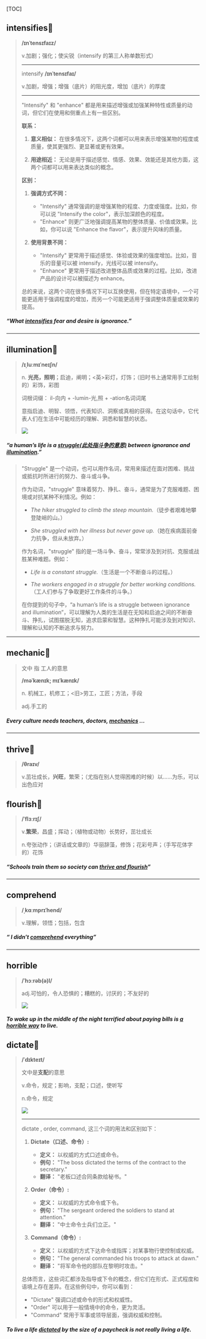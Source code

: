 [TOC]

## intensifies🚩

> **/ɪnˈtensɪfaɪz/**
>
> v.加剧；强化；使尖锐（intensify 的第三人称单数形式）
> 
>---
> 
>intensify  **/ɪnˈtensɪfaɪ/**
> 
>v.加剧，增强；增强（底片）的阻光度，增加（底片）的厚度
> 
>---
> 
>"Intensify" 和 "enhance" 都是用来描述增强或加强某种特性或质量的动词，但它们在使用和侧重点上有一些区别。
> 
>**联系：**
> 1. **意义相似：** 在很多情况下，这两个词都可以用来表示增强某物的程度或质量，使其更强烈、更显著或更有效果。
> 
>2. **用途相近：** 无论是用于描述感觉、情感、效果、效能还是其他方面，这两个词都可以用来表达类似的概念。
> 
>**区别：**
> 1. **强调方式不同：**
>     - "Intensify" 通常强调的是增强某物的程度、力度或强度。比如，你可以说 "Intensify the color"，表示加深颜色的程度。
>     - "Enhance" 则更广泛地强调提高某物的整体质量、价值或效果。比如，你可以说 "Enhance the flavor"，表示提升风味的质量。
> 
>2. **使用背景不同：**
>     - "Intensify" 更常用于描述感觉、体验或效果的强度增加。比如，音乐的音量可以被 intensify，光线可以被 intensify。
>     - "Enhance" 更常用于描述改进整体品质或效果的过程。比如，改进产品的设计可以被描述为 enhance。
> 
>总的来说，这两个词在很多情况下可以互换使用，但在特定语境中，一个可能更适用于强调程度的增加，而另一个可能更适用于强调整体质量或效果的提高。

##### “What **<u>intensifies</u>** fear and desire is ignorance.”

---

## illumination🚩

>**/ɪˌluːmɪˈneɪʃn/**
>
>n.
>**光亮，照明**；启迪，阐明；<英>彩灯，灯饰；（旧时书上通常用手工绘制的）彩饰，彩图
>
>词根词缀： il-向内 + -lumin-光,照 + -ation名词词尾
>
>意指启迪、明智、领悟，代表知识、洞察或真相的获得。在这句话中，它代表人们在生活中可能经历的理解、洞悉和智慧的状态。
>
>![](https://ydlunacommon-cdn.nosdn.127.net/cc7e7602a2d89991cd88a0d0f9cd3d95.jpg?)

##### “a human’s life is a <u>struggle(此处指斗争的意思)</u> between ignorance and **<u>illumination</u>**.”

> "Struggle" 是一个动词，也可以用作名词，常用来描述在面对困难、挑战或抵抗时所进行的努力、奋斗或斗争。
>
> 作为动词，"struggle" 意味着努力、挣扎、奋斗，通常是为了克服难题、困境或对抗某种不利情况。例如：
>
> - *The hiker struggled to climb the steep mountain.*（徒步者艰难地攀登陡峭的山。）
>
> - *She struggled with her illness but never gave up.*（她在疾病面前奋力抗争，但从未放弃。）
>
> 作为名词，"struggle" 指的是一场斗争、奋斗，常常涉及到对抗、克服或战胜某种难题。例如：
>
> - *Life is a constant struggle.*（生活是一个不断奋斗的过程。）
>
> - *The workers engaged in a struggle for better working conditions.*（工人们参与了争取更好工作条件的斗争。）
>
> 在你提到的句子中，“a human’s life is a struggle between ignorance and illumination”，可以理解为人类的生活是在无知和启迪之间的不断奋斗、挣扎，试图摆脱无知，追求启蒙和智慧。这种挣扎可能涉及到对知识、理解和认知的不断追求与努力。

---

## mechanic🚩

> 文中 指 工人的意思
>
> **/məˈkænɪk; mɪˈkænɪk/**
>
> n.
> 机械工，机修工；<旧>劳工，工匠；方法，手段
>
> adj.手工的

##### Every culture needs teachers, doctors, **<u>mechanics</u>** ...

---

## thrive🚩

> **/θraɪv/**
>
> v.茁壮成长，**兴旺**，繁荣；（尤指在别人觉得困难的时候）以……为乐，可以出色应对

## flourish🚩

> **/ˈflɜːrɪʃ/**
>
> v.**繁荣**，昌盛；挥动；（植物或动物）长势好，茁壮成长
> 
>n.夸张动作；（讲话或文章的）华丽辞藻，修饰；花彩号声；（手写花体字的）花饰

##### “Schools train them so society can <u>**thrive** and **flourish**</u>”

---

## comprehend

> **/ˌkɑːmprɪˈhend/**
>
> v.理解，领悟；包括，包含

##### “ I didn’t **<u>comprehend</u>** everything”

---

## horrible

> **/ˈhɔːrəb(ə)l/**
>
> adj.可怕的，令人恐惧的；糟糕的，讨厌的；不友好的
> 
>![](https://ydlunacommon-cdn.nosdn.127.net/5f5ff098ae35578aeee77d048ee5ae04.jpg?)

##### To wake up in the middle of the night terrified about paying bills is <u>a **horrible** way</u> to live. 

## dictate🚩

> **/ˈdɪkteɪt/**
>
> 文中是**支配**的意思
> 
>v.命令，规定；影响，支配；口述，使听写
> 
> n.命令，规定
>
> ![](https://ydlunacommon-cdn.nosdn.127.net/01e391eb70c57ab807075d71f4fcdff1.jpg?)
>
> ---
>
> dictate , order, command, 这三个词的用法和区别如下：
>
> 1. **Dictate（口述、命令）:**
>    - **定义：** 以权威的方式口述或命令。
>    - **例句：** "The boss dictated the terms of the contract to the secretary."
>    - **翻译：** "老板口述合同条款给秘书。"
>
> 2. **Order（命令）:**
>    - **定义：** 以权威的方式命令或下令。
>    - **例句：** "The sergeant ordered the soldiers to stand at attention."
>    - **翻译：** "中士命令士兵们立正。"
>
> 3. **Command（命令）:**
>    - **定义：** 以权威的方式下达命令或指挥；对某事物行使控制或权威。
>    - **例句：** "The general commanded his troops to attack at dawn."
>    - **翻译：** "将军命令他的部队在黎明时攻击。"
>
> 总体而言，这些词汇都涉及指导或下令的概念，但它们在形式、正式程度和语境上存在差异。在这些例句中，你可以看到：
>
> - "Dictate" 强调口述或命令的形式和权威性。
> - "Order" 可以用于一般情境中的命令，更为灵活。
> - "Command" 常用于军事或领导层面，强调权威和控制。

##### To live a life **<u>dictated</u>** by the size of a paycheck is not really living a life. 

